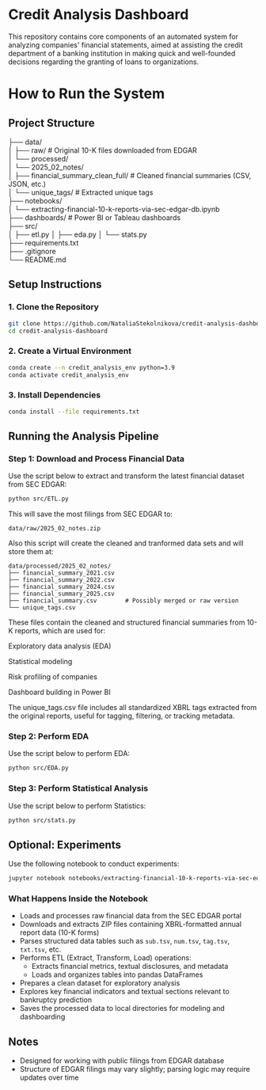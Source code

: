 # Credit Analysis Dashboard

This repository contains core components of an automated system for analyzing companies' financial statements, aimed at assisting the credit department of a banking institution in making quick and well-founded decisions regarding the granting of loans to organizations.

# How to Run the System

## Project Structure

├── data/                       
│   ├── raw/                    # Original 10-K files downloaded from EDGAR  
│   └── processed/  
│       └── 2025_02_notes/      
│           ├── financial_summary_clean_full/  # Cleaned financial summaries (CSV, JSON, etc.)  
│           └── unique_tags/                   # Extracted unique tags  
├── notebooks/                 
│   └── extracting-financial-10-k-reports-via-sec-edgar-db.ipynb  
├── dashboards/                # Power BI or Tableau dashboards  
├── src/                       
│   ├── etl.py
│   ├── eda.py
│   └── stats.py      
├── requirements.txt           
├── .gitignore  
└── README.md  

## Setup Instructions

### 1. Clone the Repository

```bash
git clone https://github.com/NataliaStekolnikova/credit-analysis-dashboard.git
cd credit-analysis-dashboard
```

### 2. Create a Virtual Environment

```bash
conda create --n credit_analysis_env python=3.9
conda activate credit_analysis_env
```

### 3. Install Dependencies

```bash
conda install --file requirements.txt
```

## Running the Analysis Pipeline

### Step 1: Download and Process Financial Data

Use the script below to extract and transform the latest financial dataset from SEC EDGAR:

```bash
python src/ETL.py
```

This will save the most filings from SEC EDGAR to:

```
data/raw/2025_02_notes.zip
```

Also this script will create the cleaned and tranformed data sets and will store them at: 

```
data/processed/2025_02_notes/
├── financial_summary_2021.csv
├── financial_summary_2022.csv
├── financial_summary_2024.csv
├── financial_summary_2025.csv
├── financial_summary.csv        # Possibly merged or raw version
└── unique_tags.csv   
```
These files contain the cleaned and structured financial summaries from 10-K reports, which are used for:

Exploratory data analysis (EDA)

Statistical modeling

Risk profiling of companies

Dashboard building in Power BI

The unique_tags.csv file includes all standardized XBRL tags extracted from the original reports, useful for tagging, filtering, or tracking metadata.

### Step 2: Perform EDA

Use the script below to perform EDA:

```bash
python src/EDA.py
```

### Step 3: Perform Statistical Analysis

Use the script below to perform Statistics:

```bash
python src/stats.py
```

## Optional: Experiments

Use the following notebook to conduct experiments: 

```bash
jupyter notebook notebooks/extracting-financial-10-k-reports-via-sec-edgar-db.ipynb
```

### What Happens Inside the Notebook

- Loads and processes raw financial data from the SEC EDGAR portal  
- Downloads and extracts ZIP files containing XBRL-formatted annual report data (10-K forms)  
- Parses structured data tables such as `sub.tsv`, `num.tsv`, `tag.tsv`, `txt.tsv`, etc.  
- Performs ETL (Extract, Transform, Load) operations:
  - Extracts financial metrics, textual disclosures, and metadata  
  - Loads and organizes tables into pandas DataFrames  
- Prepares a clean dataset for exploratory analysis
- Explores key financial indicators and textual sections relevant to bankruptcy prediction  
- Saves the processed data to local directories for modeling and dashboarding  

## Notes

- Designed for working with public filings from EDGAR database
- Structure of EDGAR filings may vary slightly; parsing logic may require updates over time
